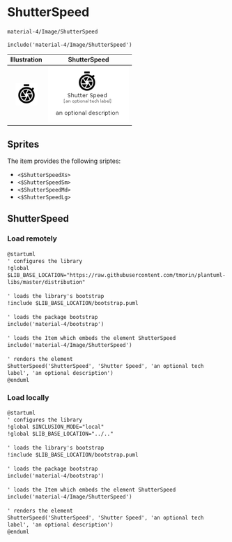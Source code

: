 # ShutterSpeed


```text
material-4/Image/ShutterSpeed
```

```text
include('material-4/Image/ShutterSpeed')
```



| Illustration | ShutterSpeed |
| :---: | :---: |
| ![illustration for Illustration](../../material-4/Image/ShutterSpeed.png) | ![illustration for ShutterSpeed](../../material-4/Image/ShutterSpeed.Local.png) |



## Sprites
The item provides the following sriptes:

- `<$ShutterSpeedXs>`
- `<$ShutterSpeedSm>`
- `<$ShutterSpeedMd>`
- `<$ShutterSpeedLg>`





## ShutterSpeed

### Load remotely
```plantuml
@startuml
' configures the library
!global $LIB_BASE_LOCATION="https://raw.githubusercontent.com/tmorin/plantuml-libs/master/distribution"

' loads the library's bootstrap
!include $LIB_BASE_LOCATION/bootstrap.puml

' loads the package bootstrap
include('material-4/bootstrap')

' loads the Item which embeds the element ShutterSpeed
include('material-4/Image/ShutterSpeed')

' renders the element
ShutterSpeed('ShutterSpeed', 'Shutter Speed', 'an optional tech label', 'an optional description')
@enduml
```

### Load locally
```plantuml
@startuml
' configures the library
!global $INCLUSION_MODE="local"
!global $LIB_BASE_LOCATION="../.."

' loads the library's bootstrap
!include $LIB_BASE_LOCATION/bootstrap.puml

' loads the package bootstrap
include('material-4/bootstrap')

' loads the Item which embeds the element ShutterSpeed
include('material-4/Image/ShutterSpeed')

' renders the element
ShutterSpeed('ShutterSpeed', 'Shutter Speed', 'an optional tech label', 'an optional description')
@enduml
```

